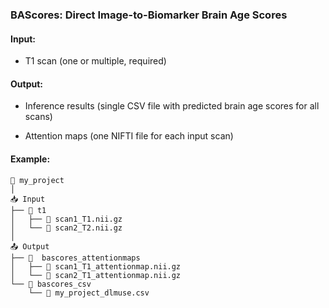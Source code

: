 ### BAScores: Direct Image-to-Biomarker Brain Age Scores

#### Input:

- T1 scan (one or multiple, required)

#### Output:

- Inference results (single CSV file with predicted brain age scores for all scans)

- Attention maps (one NIFTI file for each input scan)

#### Example:
```
📁 my_project
│
📥 Input
├── 📁 t1
│   ├── 📄 scan1_T1.nii.gz
│   └── 📄 scan2_T2.nii.gz
│
📤 Output
├── 📁  bascores_attentionmaps
│   ├── 📄 scan1_T1_attentionmap.nii.gz
│   └── 📄 scan2_T1_attentionmap.nii.gz
└── 📁 bascores_csv
    └── 📄 my_project_dlmuse.csv
```